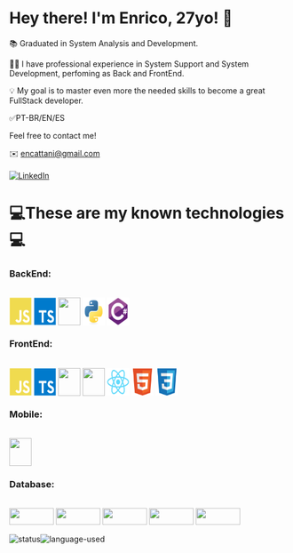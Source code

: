 # Hey there! I'm Enrico, 27yo! 👋
📚 Graduated in System Analysis and Development.<p></p>
👩‍💻 I have professional experience in System Support and System Development, perfoming as Back and FrontEnd.<p></p>
💡  My goal is to master even more the needed skills to become a great FullStack developer.<p></p>
✅PT-BR/EN/ES <p></p>

Feel free to contact me!   <p></p>
✉️  encattani@gmail.com  <br><br> [![LinkedIn](https://img.shields.io/badge/-LinkedIn-000?style=for-the-badge&logo=linkedin&logoColor=30A3DC)](https://www.linkedin.com/in/enrico-cattani-716776233/)


#  💻These are my known technologies 💻 

### BackEnd:
<div style="display: inline_block"><br>    
  <img align="center" height="50" width="40" src="https://raw.githubusercontent.com/devicons/devicon/master/icons/javascript/javascript-plain.svg">
  <img align="center" height="50" width="40" src="https://raw.githubusercontent.com/devicons/devicon/master/icons/typescript/typescript-plain.svg">  
  <img align="center" height="50" width="40" src="https://cdn.jsdelivr.net/gh/devicons/devicon@latest/icons/nodejs/nodejs-plain-wordmark.svg"/>  
  <img align="center" height="50" width="40" src="https://raw.githubusercontent.com/devicons/devicon/master/icons/python/python-original.svg">
  <img align="center" height="50" width="40" src="https://raw.githubusercontent.com/devicons/devicon/master/icons/csharp/csharp-original.svg">
</div>

### FrontEnd:
<div style="display: inline_block"><br>  
  <img align="center" height="50" width="40" src="https://raw.githubusercontent.com/devicons/devicon/master/icons/javascript/javascript-plain.svg">
  <img align="center" height="50" width="40" src="https://raw.githubusercontent.com/devicons/devicon/master/icons/typescript/typescript-plain.svg">  
  <img align="center" height="50" width="40" src="https://cdn.jsdelivr.net/gh/devicons/devicon@latest/icons/bootstrap/bootstrap-original-wordmark.svg" />          
  <img align="center" height="50" width="40" src="https://cdn.jsdelivr.net/gh/devicons/devicon@latest/icons/angularjs/angularjs-original.svg" />          
  <img align="center" height="50" width="40" src="https://raw.githubusercontent.com/devicons/devicon/master/icons/react/react-original.svg">
  <img align="center" height="50" width="40" src="https://raw.githubusercontent.com/devicons/devicon/master/icons/html5/html5-original.svg">
  <img align="center" height="50" width="40" src="https://raw.githubusercontent.com/devicons/devicon/master/icons/css3/css3-original.svg">  
</div>

### Mobile:
<div style="display: inline_block"><br>  
  <img align="center" height="50" width="40" src="https://cdn.jsdelivr.net/gh/devicons/devicon@latest/icons/flutter/flutter-plain.svg" />          
</div>

### Database:
<div style="display: inline_block"><br>  
<img align="center" height="30" width="80" src ="https://img.shields.io/badge/MySQL-005C84?style=for-the-badge&logo=mysql&logoColor=white"/>
<img align="center" height="30" width="80" src="https://img.shields.io/badge/PostgreSQL-316192?style=for-the-badge&logo=postgresql&logoColor=white"/>
<img align="center" height="30" width="80" src="https://img.shields.io/badge/MongoDB-4EA94B?style=for-the-badge&logo=mongodb&logoColor=white"/>     
<img align="center" height="30" width="80" src="https://img.shields.io/badge/Prisma-3982CE?style=for-the-badge&logo=Prisma&logoColor=white"/> 
<img align="center" height="30" width="80" src="https://img.shields.io/badge/SQLite-07405E?style=for-the-badge&logo=sqlite&logoColor=white" />        
</div>

<br>
<div style="display: flex; gap: 2; jusfiy-content: center">
  <img src="https://github-readme-stats.vercel.app/api?username=encattani&show_icons=true&theme=neon" alt="status">
  <img src="https://github-readme-stats.vercel.app/api/top-langs/?username=encattani&layout=compact&theme=neon" alt="language-used">
</div>
